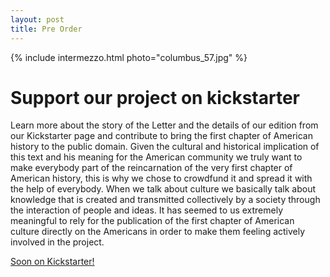 ```yaml
---
layout: post
title: Pre Order
---
```

{% include intermezzo.html photo="columbus_57.jpg" %}


Support our project on kickstarter
==================================

Learn more about the story of the Letter and the details of our edition 
from our Kickstarter page and contribute to bring the first chapter of 
American history to the public domain. Given the cultural and 
historical implication of this text and his meaning for the American 
community we truly want to make everybody part of the reincarnation of 
the very first chapter of American history, this is why we chose to 
crowdfund it and spread it with the help of everybody. When we talk 
about culture we basically talk about knowledge that is created and 
transmitted collectively by a society through the interaction of people 
and ideas. It has seemed to us extremely meaningful to rely for the 
publication of the first chapter of American culture directly on the 
Americans in order to make them feeling actively involved in the 
project.

<a href="{{ site.kickstarter }}" target="_blank"  class="big button">Soon on Kickstarter!</a>
